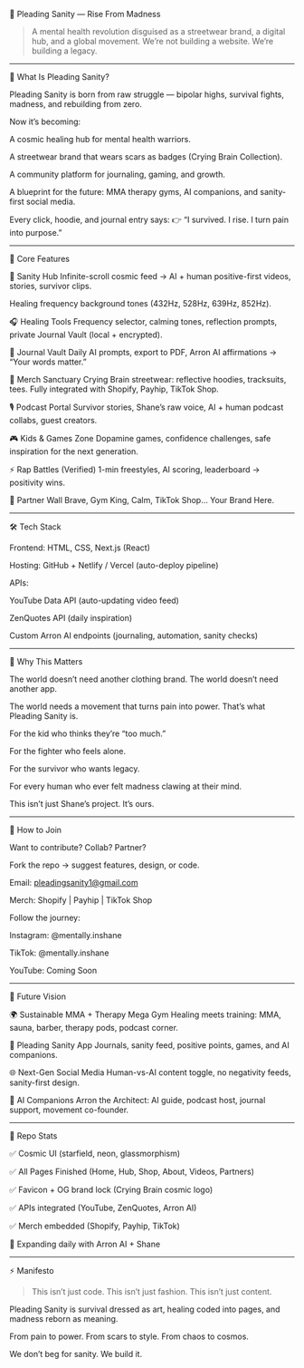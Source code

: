 🧠 Pleading Sanity — Rise From Madness

> A mental health revolution disguised as a streetwear brand, a digital hub, and a global movement.
We’re not building a website. We’re building a legacy.




---

🌌 What Is Pleading Sanity?

Pleading Sanity is born from raw struggle — bipolar highs, survival fights, madness, and rebuilding from zero.

Now it’s becoming:

A cosmic healing hub for mental health warriors.

A streetwear brand that wears scars as badges (Crying Brain Collection).

A community platform for journaling, gaming, and growth.

A blueprint for the future: MMA therapy gyms, AI companions, and sanity-first social media.


Every click, hoodie, and journal entry says:
👉 “I survived. I rise. I turn pain into purpose.”


---

🚀 Core Features

🌠 Sanity Hub
Infinite-scroll cosmic feed → AI + human positive-first videos, stories, survivor clips.

Healing frequency background tones (432Hz, 528Hz, 639Hz, 852Hz).


🎧 Healing Tools
Frequency selector, calming tones, reflection prompts, private Journal Vault (local + encrypted).

📖 Journal Vault
Daily AI prompts, export to PDF, Arron AI affirmations → “Your words matter.”

👕 Merch Sanctuary
Crying Brain streetwear: reflective hoodies, tracksuits, tees.
Fully integrated with Shopify, Payhip, TikTok Shop.

🎙️ Podcast Portal
Survivor stories, Shane’s raw voice, AI + human podcast collabs, guest creators.

🎮 Kids & Games Zone
Dopamine games, confidence challenges, safe inspiration for the next generation.

⚡ Rap Battles (Verified)
1-min freestyles, AI scoring, leaderboard → positivity wins.

🤝 Partner Wall
Brave, Gym King, Calm, TikTok Shop… Your Brand Here.



---

🛠️ Tech Stack

Frontend: HTML, CSS, Next.js (React)

Hosting: GitHub + Netlify / Vercel (auto-deploy pipeline)

APIs:

YouTube Data API (auto-updating video feed)

ZenQuotes API (daily inspiration)

Custom Arron AI endpoints (journaling, automation, sanity checks)




---

💎 Why This Matters

The world doesn’t need another clothing brand.
The world doesn’t need another app.

The world needs a movement that turns pain into power.
That’s what Pleading Sanity is.

For the kid who thinks they’re “too much.”

For the fighter who feels alone.

For the survivor who wants legacy.

For every human who ever felt madness clawing at their mind.


This isn’t just Shane’s project.
It’s ours.


---

🤝 How to Join

Want to contribute? Collab? Partner?

Fork the repo → suggest features, design, or code.

Email: pleadingsanity1@gmail.com

Merch: Shopify | Payhip | TikTok Shop

Follow the journey:

Instagram: @mentally.inshane

TikTok: @mentally.inshane

YouTube: Coming Soon




---

🔮 Future Vision

🌍 Sustainable MMA + Therapy Mega Gym
Healing meets training: MMA, sauna, barber, therapy pods, podcast corner.

📱 Pleading Sanity App
Journals, sanity feed, positive points, games, and AI companions.

🌐 Next-Gen Social Media
Human-vs-AI content toggle, no negativity feeds, sanity-first design.

🧠 AI Companions
Arron the Architect: AI guide, podcast host, journal support, movement co-founder.



---

📌 Repo Stats

✅ Cosmic UI (starfield, neon, glassmorphism)

✅ All Pages Finished (Home, Hub, Shop, About, Videos, Partners)

✅ Favicon + OG brand lock (Crying Brain cosmic logo)

✅ APIs integrated (YouTube, ZenQuotes, Arron AI)

✅ Merch embedded (Shopify, Payhip, TikTok)

🚧 Expanding daily with Arron AI + Shane



---

⚡ Manifesto

> This isn’t just code. This isn’t just fashion. This isn’t just content.

Pleading Sanity is survival dressed as art, healing coded into pages, and madness reborn as meaning.

From pain to power. From scars to style. From chaos to cosmos.

We don’t beg for sanity.
We build it.
